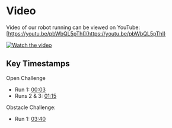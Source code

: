 # Video
Video of our robot running can be viewed on YouTube: [https://youtu.be/pbWbQL5pThI](https://youtu.be/pbWbQL5pThI)

[![Watch the video](https://img.youtube.com/vi/pbWbQL5pThI/hqdefault.jpg)](https://www.youtube.com/embed/pbWbQL5pThI)

## Key Timestamps
Open Challenge
- Run 1: [00:03](https://youtu.be/pbWbQL5pThI&t=3)
- Runs 2 & 3: [01:15](https://youtu.be/pbWbQL5pThI&t=75)

Obstacle Challenge:
- Run 1: [03:40](https://youtu.be/pbWbQL5pThI&t=221)
